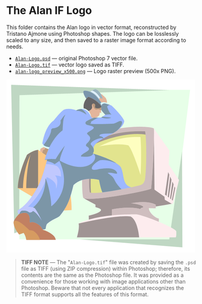 # The Alan IF Logo

This folder contains the Alan logo in vector format, reconstructed by Tristano Ajmone using Photoshop shapes. The logo can be losslessly scaled to any size, and then saved to a raster image format according to needs.

- [`Alan-Logo.psd`][Logo PSD] — original Photoshop 7 vector file.
- [`Alan-Logo.tif`][Logo TIFF] — vector logo saved as TIFF.
- [`alan-logo_preview_x500.png`][Logo x500] — Logo raster preview (500x PNG).

![Alan Logo][Logo x500]

> __TIFF NOTE__ — The "`Alan-Logo.tif`" file was created by saving the `.psd` file as TIFF (using ZIP compression) within Photoshop; therefore, its contents are the same as the Photoshop file. It was provided as a convenience for those working with image applications other than Photoshop. Beware that not every application that recognizes the TIFF format supports all the features of this format.

<!-----------------------------------------------------------------------------
                               REFERENCE LINKS
------------------------------------------------------------------------------>

[Logo PSD]:  ./Alan-Logo.psd "Alan Logo in PSD file format"
[Logo TIFF]: ./Alan-Logo.tif "Alan Logo in TIFF file format"
[Logo x500]: ./alan-logo_preview_x500.png "Alan Logo preview (PNG 500x458 px)"

<!-- EOF -->
